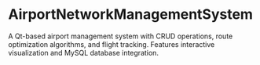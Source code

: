 # AirportNetworkManagementSystem
A Qt-based airport management system with CRUD operations, route optimization algorithms, and flight tracking. Features interactive visualization and MySQL database integration.
